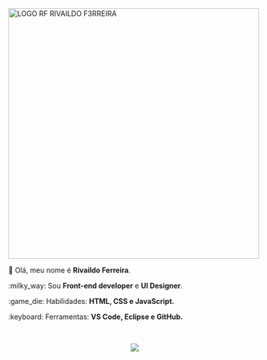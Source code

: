 <img alt="LOGO RF RIVAILDO F3RREIRA" title="rivaildo ferreira" src="https://github.com/F3RREIRA/Portifolio/blob/main/github/logo.png" width="500px"/>

<p align="left"> 
👋 Olá, meu nome é <strong>Rivaildo Ferreira</strong>.</p>
<p aling="left">
:milky_way: Sou <strong>Front-end developer</strong> e <strong>UI Designer</strong>. </p> 

<p align="left"> 
:game_die: Habilidades: <strong>HTML, CSS e JavaScript.</strong> </p> 

<p align="left"> 
:keyboard: Ferramentas: <strong>VS Code, Eclipse e GitHub.</strong> </p> 

<br> 
<p align="center">
<a href="https://www.linkedin.com/in/rivaildoferreira" alt="Linkedin"> 
<img src="https://img.shields.io/badge/LinkedIn-0077B5?style=for-the-badge&logo=linkedin&logoColor=white&link=https://www.linkedin.com/in/rivaildoferreira"/> 
</a>
</p>
